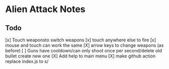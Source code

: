 # Alien Attack Notes

## Todo

[x] Touch weaponsto switch weapons
[x] touch anywhere else to fire
[x] mouse and touch can work the same
[X] arrow keys to change weapons (as before)
[ ] Guns have cooldown/can only shoot once per second/delete old bullet create new one
[X] Add help to main menu
[X] make github action replace index.js to s/<script src="index.js">/<script src="index.js?m=timestamp">/
[X] ~black background~
[ ] make UFOs target between the two weapons(?)
[ ] Position things based on viewport?

Timer:
  can_shoot = true
fire:
  can_shoot = false

Ufos respawn if they hit the edge and not all are dead yet
better luck next time, then game exits

	if (score_ >= roundno_ * WINNING_MULTIPLIER)
	{
		// yay! we've won!
		nextRound();
	}

ufo

	// Check for Collisions with Other UFOs
	for ( int c = 0; c < MAXUFOS; ++c )
	{
		UFO* ufo = Game::GetApp()->GetUfo(c);

		// Check for intersect
		if ( collision( ufo ) )
		{
			// If Other Isn't On Fire and We Are
			if ( ( status_ == UFO_BURN ) && ( ufo->getStatus() != UFO_BURN ) )
			{
				Game::GetApp()->IncScore();
			}
		}
	}
	
weapon

Weapon::Weapon(HINSTANCE h,int x, int y):ImageClass(h, IDR_FIRESTORMGUN)
{
	// if x coord is 0, why adjust it?
	basex_ = x;
	basey_ = y;
	
	// One Bullet per gun
	bullet = new Bullet(h);
	bullet->setX(-100);
	bullet->setY(-100);
	bullet->disabled();
	type_ = MAX_WEAPON; // unset
	count_ = 0;
}
